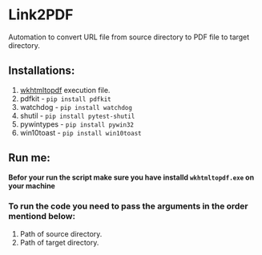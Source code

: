 # Link2PDF
Automation to convert URL file from source directory to PDF file to target directory.

## Installations:
1. [wkhtmltopdf](https://wkhtmltopdf.org/downloads.html) execution file.
2. pdfkit - `pip install pdfkit`
3. watchdog - `pip install watchdog`
4. shutil - `pip install pytest-shutil`
5. pywintypes - `pip install pywin32`
6. win10toast - `pip install win10toast`

## Run me:
**Befor your run the script make sure you have installd `wkhtmltopdf.exe` on your machine**

### To run the code you need to pass the arguments in the order mentiond below:
1. Path of source directory.
2. Path of target directory.
